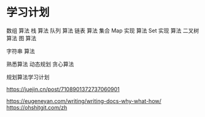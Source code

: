 # 学习计划

  数组  算法
  栈 算法
  队列  算法
  链表  算法
  集合 
    Map 实现 算法
    Set 实现 算法
  二叉树 算法
  图 算法 

  字符串 算法
 
熟悉算法
  动态规划
  贪心算法


规划算法学习计划


https://juejin.cn/post/7108901372737060901



https://eugeneyan.com/writing/writing-docs-why-what-how/
https://ohshitgit.com/zh














